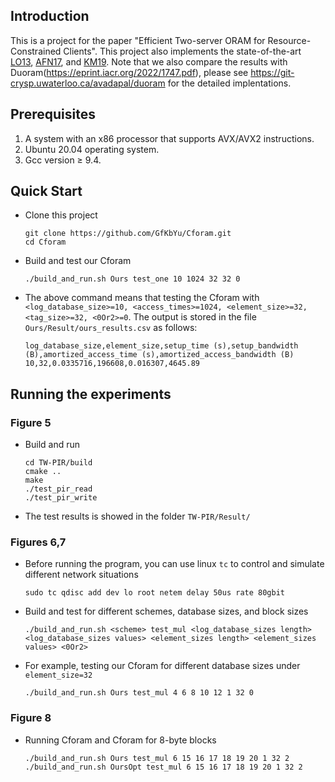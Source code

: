 ## Introduction
This is a project for the paper "Efficient Two-server ORAM for Resource-Constrained Clients". This project also implements the state-of-the-art [LO13](https://eprint.iacr.org/2011/384.pdf), [AFN17](https://eprint.iacr.org/2016/849.pdf), and [KM19](https://arxiv.org/pdf/1802.05145.pdf). Note that we also compare the results with Duoram(https://eprint.iacr.org/2022/1747.pdf), please see https://git-crysp.uwaterloo.ca/avadapal/duoram for the detailed implentations. 

## Prerequisites
1. A system with an x86 processor that supports AVX/AVX2 instructions. 
2. Ubuntu 20.04 operating system.
3. Gcc version $\geq$ 9.4.

## Quick Start
  - Clone this project

        git clone https://github.com/GfKbYu/Cforam.git
        cd Cforam
    
  - Build and test our Cforam
  
        ./build_and_run.sh Ours test_one 10 1024 32 32 0
        
  - The above command means that testing the Cforam with ``<log_database_size>=10, <access_times>=1024, <element_size>=32, <tag_size>=32, <0Or2>=0``. The output is stored in the file ``Ours/Result/ours_results.csv`` as follows:
  
        log_database_size,element_size,setup_time (s),setup_bandwidth (B),amortized_access_time (s),amortized_access_bandwidth (B)
        10,32,0.0335716,196608,0.016307,4645.89

## Running the experiments

### Figure 5
  - Build and run

        cd TW-PIR/build
        cmake ..
        make
        ./test_pir_read
        ./test_pir_write
        
  - The test results is showed in the folder ``TW-PIR/Result/``

### Figures 6,7
  - Before running the program, you can use linux ``tc`` to control and simulate different network situations

        sudo tc qdisc add dev lo root netem delay 50us rate 80gbit

  - Build and test for different schemes, database sizes, and block sizes

        ./build_and_run.sh <scheme> test_mul <log_database_sizes length> <log_database_sizes values> <element_sizes length> <element_sizes values> <0Or2>
        
  - For example, testing our Cforam for different database sizes under ``element_size=32``

        ./build_and_run.sh Ours test_mul 4 6 8 10 12 1 32 0

        
### Figure 8
  - Running Cforam and Cforam for 8-byte blocks

        ./build_and_run.sh Ours test_mul 6 15 16 17 18 19 20 1 32 2
        ./build_and_run.sh OursOpt test_mul 6 15 16 17 18 19 20 1 32 2

